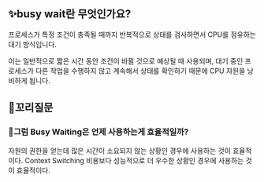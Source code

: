 ## ✨busy wait란 무엇인가요?

프로세스가 특정 조건이 충족될 때까지 반복적으로 상태를 검사하면서 CPU를 점유하는 대기 방식입니다.

이는 일반적으로 짧은 시간 동안 조건이 바뀔 것으로 예상될 때 사용되며, 대기 중인 프로세스가 다른 작업을 수행하지 않고 계속해서 상태를 확인하기 때문에 CPU 자원을 낭비하게 됩니다.

## 🔁꼬리질문

### 🤔그럼 Busy Waiting은 언제 사용하는게 효율적일까?

자원의 권한을 얻는데 많은 시간이 소요되지 않는 상황인 경우에 사용하는 것이 효율적이다.
Context Switching 비용보다 성능적으로 더 우수한 상황인 경우에 사용하는 것이 효율적이다.
